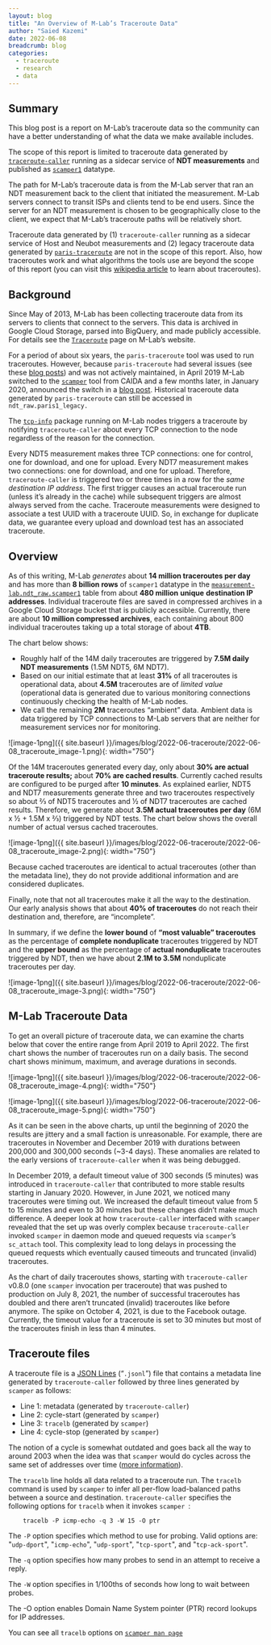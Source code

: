 ```yaml
---
layout: blog
title: "An Overview of M-Lab’s Traceroute Data"
author: "Saied Kazemi"
date: 2022-06-08
breadcrumb: blog
categories:
  - traceroute
  - research
  - data
---
```


## Summary

This blog post is a report on M-Lab’s traceroute data so the community can have a better understanding of what the data we make available includes.  <!--more--> 

The scope of this report is limited to traceroute data generated by [`traceroute-caller`](https://github.com/m-lab/traceroute-caller/) running as a sidecar service of <strong>NDT measurements</strong> and published as [`scamper1`](https://www.caida.org/catalog/software/scamper/) datatype.

The path for M-Lab’s traceroute data is from the M-Lab server that ran an NDT measurement back to the client that initiated the measurement. M-Lab servers connect to transit ISPs and clients tend to be end users. Since the server for an NDT measurement is chosen to be geographically close to the client, we expect that M-Lab’s traceroute paths will be relatively short.

Traceroute data generated by (1) `traceroute-caller` running as a sidecar service of Host and Neubot measurements and (2) legacy traceroute data generated by [`paris-traceroute`](https://paris-traceroute.net/) are not in the scope of this report.  Also, how traceroutes work and what algorithms the tools use are beyond the scope of this report (you can visit this [wikipedia article](https://en.wikipedia.org/wiki/Traceroute) to learn about traceroutes).

## Background

Since May of 2013, M-Lab has been collecting traceroute data from its servers to clients that connect to the servers.  This data is archived in Google Cloud Storage, parsed into BigQuery, and made publicly accessible.  For details see the [`Traceroute`](https://www.measurementlab.net/tests/traceroute/) page on M-Lab’s website.

For a period of about six years, the  `paris-traceroute` tool was used to run traceroutes.  However, because  `paris-traceroute` had several issues (see these [blog posts](https://www.measurementlab.net/blog/category/paris-traceroute/)) and was not actively maintained, in April 2019 M-Lab switched to the [`scamper`](https://www.caida.org/catalog/software/scamper/) tool from CAIDA and a few months later, in January 2020, announced the switch in a [blog post](https://www.measurementlab.net/blog/scamper-data/#new-traceroute-binary-on-m-lab-platform).  Historical traceroute data generated by `paris-traceroute` can still be accessed in `ndt_raw.paris1_legacy.`

The [`tcp-info`](https://github.com/m-lab/tcp-info) package running on M-Lab nodes triggers a traceroute by notifying `traceroute-caller` about every TCP connection to the node regardless of the reason for the connection.

Every NDT5 measurement makes three TCP connections: one for control, one for download, and one for upload.  Every NDT7 measurement makes two connections: one for download, and one for upload.  Therefore, `traceroute-caller` is triggered two or three times in a row for the _same destination IP address_.  The first trigger causes an actual traceroute run (unless it’s already in the cache) while subsequent triggers are almost always served from the cache.  Traceroute measurements were designed to associate a test UUID with a traceroute UUID.  So, in exchange for duplicate data, we guarantee every upload and download test has an associated traceroute.


## Overview

As of this writing, M-Lab _generates_ about **14 million traceroutes per day** and has more than **8 billion rows** of `scamper1` datatype in the [`measurement-lab.ndt_raw.scamper1`](https://console.cloud.google.com/bigquery?project=mlab-oti&ws=!1m10!1m4!4m3!1smlab-oti!2stmp_ndt!3sannotation!1m4!4m3!1smeasurement-lab!2sndt_raw!3sscamper1&p=measurement-lab&d=ndt_raw&t=scamper1&page=table) table from about <strong>480 million</strong> <strong>unique</strong> <strong>destination IP addresses</strong>.  Individual traceroute files are saved in compressed archives in a Google Cloud Storage bucket that is publicly accessible.  Currently, there are about <strong>10 million compressed archives</strong>, each containing about 800 individual traceroutes taking up a total storage of about <strong>4TB</strong>.

The chart below shows:



* Roughly half of the 14M daily traceroutes are triggered by **7.5M daily NDT measurements** (1.5M NDT5, 6M NDT7).
* Based on our initial estimate that at least **31%** of all traceroutes is operational data, about **4.5M** traceroutes are of _limited value_  (operational data is generated due to various monitoring connections continuously checking the health of M-Lab nodes.
* We call the remaining **2M** traceroutes “ambient” data.  Ambient data is data triggered by TCP connections to M-Lab servers that are neither for measurement services nor for monitoring.


![image-1png]({{ site.baseurl }}/images/blog/2022-06-traceroute/2022-06-08_traceroute_image-1.png){: width="750"}


Of the 14M traceroutes generated every day, only about **30% are actual traceroute results;** about **70% are cached results**.  Currently cached results are configured to be purged after **10 minutes**.  As explained earlier,  NDT5 and NDT7 measurements generate three and two traceroutes respectively so about ⅔ of NDT5 traceroutes and ½ of NDT7 traceroutes are cached results.  Therefore, we generate about **3.5M actual traceroutes per day** (6M x ½ + 1.5M x ⅔) triggered by NDT tests.  The chart below shows the overall number of actual versus cached traceroutes.


![image-1png]({{ site.baseurl }}/images/blog/2022-06-traceroute/2022-06-08_traceroute_image-2.png){: width="750"}


Because cached traceroutes are identical to actual traceroutes (other than the metadata line), they do not provide additional information and are considered duplicates.

Finally, note that not all traceroutes make it all the way to the destination.  Our early analysis shows that about **40% of traceroutes** do not reach their destination and, therefore, are “incomplete”.

In summary, if we define the **lower bound** of **“most valuable” traceroutes** as the percentage of **complete nonduplicate** traceroutes triggered by NDT and the **upper bound** as the percentage of **actual nonduplicate** traceroutes triggered by NDT, then we have about **2.1M to 3.5M** nonduplicate traceroutes per day.

![image-1png]({{ site.baseurl }}/images/blog/2022-06-traceroute/2022-06-08_traceroute_image-3.png){: width="750"}



## M-Lab Traceroute Data

To get an overall picture of traceroute data, we can examine the charts below that cover the entire range from April 2019 to April 2022.  The first chart shows the number of traceroutes run on a daily basis.  The second chart shows minimum, maximum, and average durations in seconds.


![image-1png]({{ site.baseurl }}/images/blog/2022-06-traceroute/2022-06-08_traceroute_image-4.png){: width="750"}



![image-1png]({{ site.baseurl }}/images/blog/2022-06-traceroute/2022-06-08_traceroute_image-5.png){: width="750"}


As it can be seen in the above charts, up until the beginning of 2020 the results are jittery and a small faction is unreasonable.  For example, there are traceroutes in November and December 2019 with durations between 200,000 and 300,000 seconds (~3-4 days).  These anomalies are related to the early versions of `traceroute-caller` when it was being debugged.

In December 2019, a default timeout value of 300 seconds (5 minutes) was introduced in `traceroute-caller` that contributed to more stable results starting in January 2020.  However, in June 2021, we noticed many traceroutes were timing out.  We increased the default timeout value from 5 to 15 minutes and even to 30 minutes but these changes didn’t make much difference.  A deeper look at how `traceroute-caller` interfaced with `scamper` revealed that the set up was overly complex because `traceroute-caller` invoked `scamper` in daemon mode and queued requests via `scamper`’s `sc_attach` tool.  This complexity lead to long delays in processing the queued requests which eventually caused timeouts and truncated (invalid) traceroutes.

As the chart of daily traceroutes shows, starting with `traceroute-caller` v0.8.0 (one `scamper` invocation per traceroute) that was pushed to production on July 8, 2021, the number of successful traceroutes has doubled and there aren’t truncated (invalid) traceroutes like before anymore.  The spike on October 4, 2021, is due to the Facebook outage.  Currently, the timeout value for a traceroute is set to 30 minutes but most of the traceroutes finish in less than 4 minutes.


## Traceroute files

A traceroute file is a [JSON Lines](https://jsonlines.org/) (“`.jsonl`”) file that contains a metadata line generated by `traceroute-caller` followed by three lines generated by `scamper` as follows:



* Line 1: metadata (generated by `traceroute-caller`)
* Line 2: cycle-start (generated by `scamper`)
* Line 3: `tracelb` (generated by `scamper`)
* Line 4: cycle-stop (generated by `scamper`)

The notion of a cycle is somewhat outdated and goes back all the way to around 2003 when the idea was that `scamper` would do cycles across the same set of addresses over time ([more information](https://www.measurementlab.net/tests/traceroute/#traceroute-data-in-gcs)).

The `tracelb` line holds all data related to a traceroute run. The `tracelb` command is used by `scamper` to infer all per-flow load-balanced paths between a source and destination.  `traceroute-caller` specifies the following options for `tracelb` when it invokes `scamper `:


```
    tracelb -P icmp-echo -q 3 -W 15 -O ptr
```


The `-P` option specifies which method to use for probing. Valid options are: "`udp-dport`", "`icmp-echo`", "`udp-sport`", "`tcp-sport`", and "`tcp-ack-sport`".

The `-q` option specifies how many probes to send in an attempt to receive a reply.

The `-W` option specifies in 1/100ths of seconds how long to wait between probes.

The -O option enables Domain Name System pointer (PTR) record lookups for IP addresses.

You can see all `tracelb` options on [`scamper man page`](https://manpages.debian.org/testing/scamper/scamper.1.en.html#TRACELB_OPTIONS)